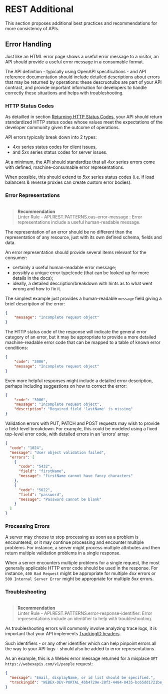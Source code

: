 # REST Additional

This section proposes additional best practices and recommendations for more consistency of APIs.

## Error Handling

Just like an HTML error page shows a useful error message to a visitor, an API should provide a useful error message in a consumable format. 

The API definition - typically using OpenAPI specifications - and API reference documentation should include detailed descriptions about errors that may be returned by operations: these descruotuibs are part of your API contract, and provide important information for developers to handle correctly these situations and helps with troubleshooting.

### HTTP Status Codes

As detailled in section [Returning HTTP Status Codes](./rest-style.md#returning-http-status-codes), your API should return standardized HTTP status codes whose values meet the expectations of the developer community given the outcome of operations.

API errors typically break down into 2 types: 
- _4xx_ series status codes for client issues, 
- and _5xx_ series status codes for server issues.

At a minimum, the API should standardize that all _4xx_ series errors come with defined, machine-consumable error representations. 

When possible, this should extend to _5xx_ series status codes (i.e. if load balancers & reverse proxies can create custom error bodies).

### Error Representations

<!-- reco API.REST.PATTERNS.01 -->
<h6 id="API.REST.PATTERNS.01"></h6>

> **Recommendation** \
> Linter Rule - API.REST.PATTERNS.oas-error-message : Error representations include a useful human-readable message.
<!-- recostop -->

The representation of an error should be no different than the representation of any resource, just with its own defined schema, fields and data.

An error representation should provide several items relevant for the consumer: 
- certainly a useful human-readable error message; 
- possibly a unique error type/code (that can be looked up for more details in the docs); 
- ideally, a detailed description/breakdown with hints as to what went wrong and how to fix it.

The simplest example just provides a human-readable `message` field giving a brief description of the error:

```json
{
    "message": "Incomplete request object"
}
```

The HTTP status code of the response will indicate the general error category of an error, but it may be appropriate to provide a more detailed machine-readable error code that can be mapped to a table of known error conditions:

```json
{
    "code": "3006",
    "message": "Incomplete request object"
}
```

Even more helpful responses might include a detailed error description, perhaps including suggestions on how to correct the error:

```json
{
    "code": "3006",
    "message": "Incomplete request object",
    "description": "Required field 'lastName' is missing"
}
```

Validation errors with PUT, PATCH and POST requests may wish to provide a field-level breakdown. For example, this could be modeled using a fixed top-level error code, with detailed errors in an 'errors' array:

```json
{
  "code": "1024",
  "message": "User object validation failed",
  "errors": [
    {
      "code": "5432",
      "field": "firstName",
      "message": "firstName cannot have fancy characters"
    },
    {
      "code": "5622",
      "field": "password",
      "message": "Password cannot be blank"
    }
  ]
}
```

### Processing Errors

A server may choose to stop processing as soon as a problem is encountered, or it may continue processing and encounter multiple problems. For instance, a server might process multiple attributes and then return multiple validation problems in a single response.

When a server encounters multiple problems for a single request, the most generally applicable HTTP error code should be used in the response. For instance, `400 Bad Request` might be appropriate for multiple _4xx_ errors or `500 Internal Server Error` might be appropriate for multiple _5xx_ errors.

### Troubleshooting 

<!-- reco API.REST.PATTERNS.02 -->
<h6 id="API.REST.PATTERNS.02"></h6>

> **Recommendation** \
> Linter Rule - API.REST.PATTERNS.error-response-identifier: Error representations include an identifier to help with troubleshooting.
<!-- recostop -->

As troubleshooting errors will commonly involve analyzing trace logs, it is important that your API implements [TrackingID headers](./rest-style.md#trackingid-header).

Such identifiers - or any other identifier which can help pinpoint errors all the way to your API logs - should also be added to error representations.

As an example, this is a Webex error message returned for a misplace `GET https://webexapis.com/v1/people` request:

```json
{
  "message": "Email, displayName, or id list should be specified.",
  "trackingId": "WEBEX-DEV-PORTAL_4bb4729e-28f3-4484-8435-bc65dd1721be_4"
}
```
